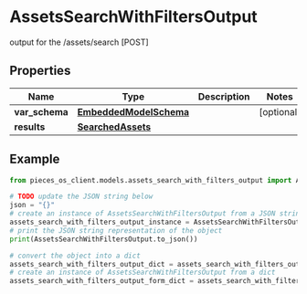 # AssetsSearchWithFiltersOutput

output for the /assets/search [POST] 

## Properties

Name | Type | Description | Notes
------------ | ------------- | ------------- | -------------
**var_schema** | [**EmbeddedModelSchema**](EmbeddedModelSchema) |  | [optional] 
**results** | [**SearchedAssets**](SearchedAssets) |  | 

## Example

```python
from pieces_os_client.models.assets_search_with_filters_output import AssetsSearchWithFiltersOutput

# TODO update the JSON string below
json = "{}"
# create an instance of AssetsSearchWithFiltersOutput from a JSON string
assets_search_with_filters_output_instance = AssetsSearchWithFiltersOutput.from_json(json)
# print the JSON string representation of the object
print(AssetsSearchWithFiltersOutput.to_json())

# convert the object into a dict
assets_search_with_filters_output_dict = assets_search_with_filters_output_instance.to_dict()
# create an instance of AssetsSearchWithFiltersOutput from a dict
assets_search_with_filters_output_form_dict = assets_search_with_filters_output.from_dict(assets_search_with_filters_output_dict)
```


